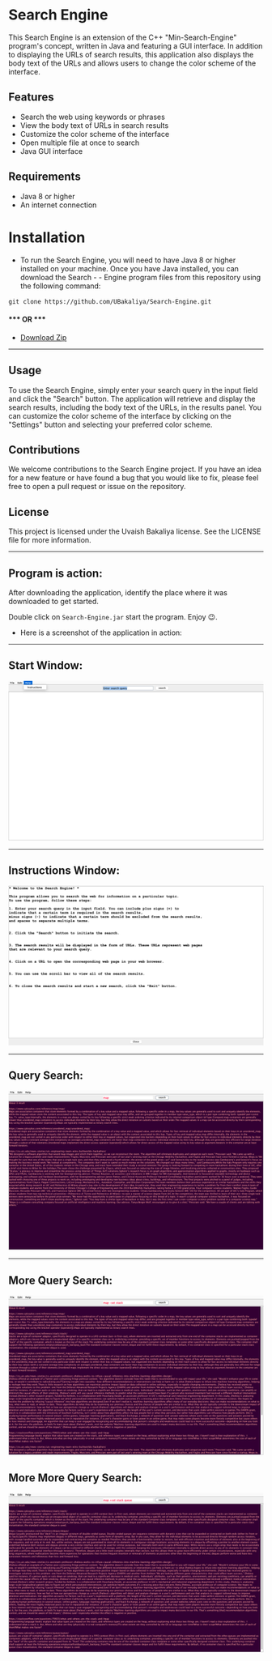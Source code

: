 <!-- @format -->

# Search Engine
This Search Engine is an extension of the C++ "Min-Search-Engine" program's concept, written in Java and featuring a GUI interface. In addition to displaying the URLs of search results, this application also displays the body text of the URLs and allows users to change the color scheme of the interface.

## Features
- Search the web using keywords or phrases
- View the body text of URLs in search results
- Customize the color scheme of the interface
- Open multiple file at once to search
- Java GUI interface


## Requirements
- Java 8 or higher
- An internet connection

# Installation
- To run the Search Engine, you will need to have Java 8 or higher installed on your machine. Once you have Java installed, you can download the Search - - Engine program files from this repository using the following command:
```
git clone https://github.com/UBakaliya/Search-Engine.git
```
#### *** OR ***

* [Download Zip](https://github.com/UBakaliya/Search-Engine/archive/refs/heads/main.zip)

---
## Usage
To use the Search Engine, simply enter your search query in the input field and click the "Search" button. The application will retrieve and display the search results, including the body text of the URLs, in the results panel. You can customize the color scheme of the interface by clicking on the "Settings" button and selecting your preferred color scheme.


## Contributions
We welcome contributions to the Search Engine project. If you have an idea for a new feature or have found a bug that you would like to fix, please feel free to open a pull request or issue on the repository.


## License
This project is licensed under the Uvaish Bakaliya license. See the LICENSE file for more information.

---
## Program is action:
After downloading the application, identify the place where it was downloaded to get started.

Double click on `Search-Engine.jar` start the program. Enjoy 😉.

- Here is a screenshot of the application in action:

---

## Start Window:

![Drag Racing](src/images/output1.png)

---

## Instructions Window:

![Drag Racing](src/images/output2.png)

---

## Query Search:

![Drag Racing](src/images/output3.png)

---

## More Query Search:

![Drag Racing](src/images/output4.png)

## More More Query Search:

![Drag Racing](src/images/output5.png)
